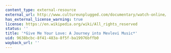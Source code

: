 ```yaml
---
content_type: external-resource
external_url: http://www.cultureunplugged.com/documentary/watch-online/filmedia/play/2480/Give-Me-Your-Love
has_external_license_warning: true
license: https://en.wikipedia.org/wiki/All_rights_reserved
status: ''
title: '*Give Me Your Love: A Journey into Mevlevi Music*'
uid: 9638bcbc-8f41-483a-8f5f-ba19976bffb0
wayback_url: ''
---
```

